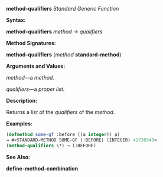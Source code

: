 **method-qualifiers** *Standard Generic Function* 



**Syntax:** 



**method-qualifiers** *method → qualifiers* 







 



 



**Method Signatures:** 



**method-qualifiers** (*method* **standard-method**) 



**Arguments and Values:** 



*method*—a *method*. 



*qualifiers*—a *proper list*. 



**Description:** 



Returns a *list* of the *qualifiers* of the *method*. 



**Examples:**
```lisp
(defmethod some-gf :before ((a integer)) a) 
→ #<STANDARD-METHOD SOME-GF (:BEFORE) (INTEGER) 42736540> 
(method-qualifiers \*) → (:BEFORE) 
```
**See Also:** 



**define-method-combination** 



